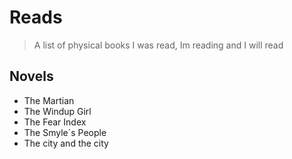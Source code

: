 # Reads

> A list of physical books I was read, Im reading and I will read

## Novels

- The Martian
- The Windup Girl
- The Fear Index
- The Smyle´s People
- The city and the city
